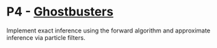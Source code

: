 # P4 - [Ghostbusters](http://inst.eecs.berkeley.edu/~cs188/pacman/tracking.html)

Implement exact inference using the forward algorithm and approximate inference via particle filters.  